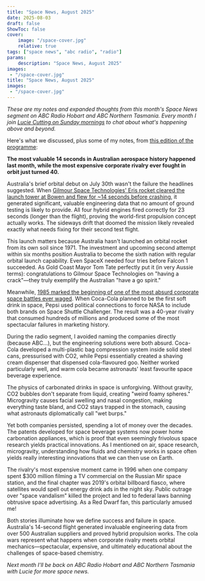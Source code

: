 ```yaml
---
title: "Space News, August 2025"
date: 2025-08-03
draft: false
ShowToc: false
cover:
    image: "/space-cover.jpg"
    relative: true
tags: ["space news", "abc radio", "radio"]
params:
    description: "Space News, August 2025"
images:
 - "/space-cover.jpg"
title: "Space News, August 2025"
images:
 - "/space-cover.jpg"
---
```


_These are my notes and expanded thoughts from this month's Space News segment on ABC Radio Hobart and ABC Northern Tasmania. Every month I join [Lucie Cutting on Sunday mornings](https://www.abc.net.au/listen/programs/hobart-sundays) to chat about what's happening above and beyond._

Here's what we discussed, plus some of my notes, from [this edition of the programme](https://www.abc.net.au/listen/programs/hobart-sundays/sundays/105593616):

**The most valuable 14 seconds in Australian aerospace history happened last month, while the most expensive corporate rivalry ever fought in orbit just turned 40.**

Australia's brief orbital debut on July 30th wasn't the failure the headlines suggested. When [Gilmour Space Technologies' Eris rocket cleared the launch tower at Bowen and flew for ~14 seconds before crashing](https://www.abc.net.au/news/2025-07-30/gilmour-space-technologies-launch-orbital-rocket-bowen/105470024), it generated significant, valuable engineering data that no amount of ground testing is likely to provide. All four hybrid engines fired correctly for 23 seconds (longer than the flight), proving the world-first propulsion concept actually works. The sideways drift that doomed the mission likely revealed exactly what needs fixing for their second test flight.

This launch matters because Australia hasn't launched an orbital rocket from its own soil since 1971. The investment and upcoming second attempt within six months position Australia to become the sixth nation with regular orbital launch capability. Even SpaceX needed four tries before Falcon 1 succeeded. As Gold Coast Mayor Tom Tate perfectly put it (in very Aussie terms): congratulations to Gilmour Space Technologies on "having a crack"—they truly exemplify the Australian "have a go spirit."

Meanwhile, [1985 marked the beginning of one of the most absurd corporate space battles ever waged](https://www.nytimes.com/2025/07/29/science/coke-pepsi-nasa-space-shuttle.html). When Coca-Cola planned to be the first soft drink in space, Pepsi used political connections to force NASA to include both brands on Space Shuttle Challenger. The result was a 40-year rivalry that consumed hundreds of millions and produced some of the most spectacular failures in marketing history.

During the radio segment, I avoided naming the companies directly (because ABC...), but the engineering solutions were both absurd. Coca-Cola developed a multi-plastic bag compression system inside solid steel cans, pressurised with CO2, while Pepsi essentially created a shaving cream dispenser that dispensed cola-flavoured goo. Neither worked particularly well, and warm cola became astronauts' least favourite space beverage experience.

The physics of carbonated drinks in space is unforgiving. Without gravity, CO2 bubbles don't separate from liquid, creating "weird foamy spheres." Microgravity causes facial swelling and nasal congestion, making everything taste bland, and CO2 stays trapped in the stomach, causing what astronauts diplomatically call "wet burps."

Yet both companies persisted, spending a lot of money over the decades. The patents developed for space beverage systems now power home carbonation appliances, which is proof that even seemingly frivolous space research yields practical innovations. As I mentioned on air, space research, microgravity, understanding how fluids and chemistry works in space often yields really interesting innovations that we can then use on Earth.

The rivalry's most expensive moment came in 1996 when one company spent $300 million filming a TV commercial on the Russian Mir space station, and the final chapter was 2019's orbital billboard fiasco, where satellites would spell out energy drink ads in the night sky. Public outrage over "space vandalism" killed the project and led to federal laws banning obtrusive space advertising. As a Red Dwarf fan, this particularly amused me!

Both stories illuminate how we define success and failure in space. Australia's 14-second flight generated invaluable engineering data from over 500 Australian suppliers and proved hybrid propulsion works. The cola wars represent what happens when corporate rivalry meets orbital mechanics—spectacular, expensive, and ultimately educational about the challenges of space-based chemistry.

*Next month I'll be back on ABC Radio Hobart and ABC Northern Tasmania with Lucie for more space news.*